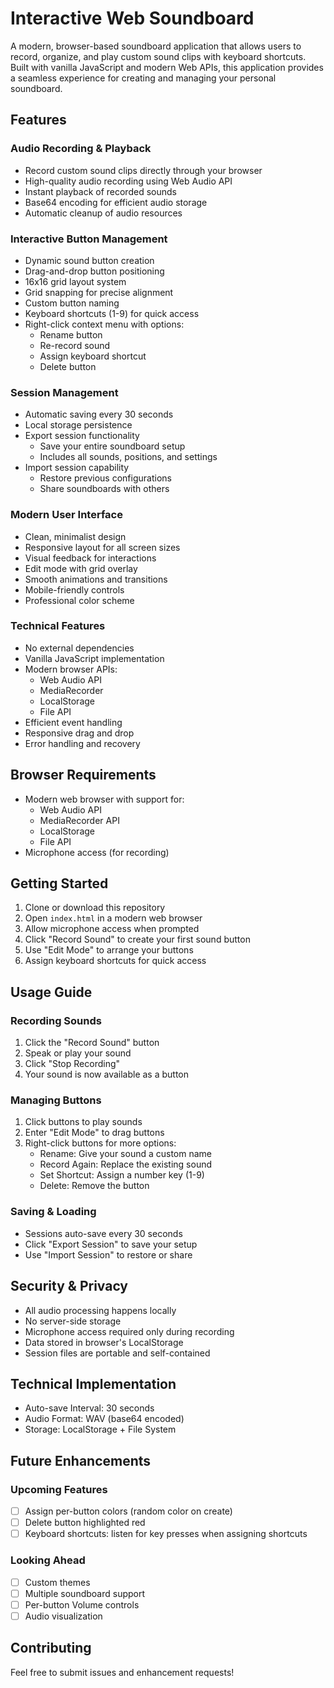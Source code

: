 # Interactive Web Soundboard

A modern, browser-based soundboard application that allows users to record, organize, and play custom sound clips with keyboard shortcuts. Built with vanilla JavaScript and modern Web APIs, this application provides a seamless experience for creating and managing your personal soundboard.

## Features

### Audio Recording & Playback
- Record custom sound clips directly through your browser
- High-quality audio recording using Web Audio API
- Instant playback of recorded sounds
- Base64 encoding for efficient audio storage
- Automatic cleanup of audio resources

### Interactive Button Management
- Dynamic sound button creation
- Drag-and-drop button positioning
- 16x16 grid layout system
- Grid snapping for precise alignment
- Custom button naming
- Keyboard shortcuts (1-9) for quick access
- Right-click context menu with options:
  - Rename button
  - Re-record sound
  - Assign keyboard shortcut
  - Delete button

### Session Management
- Automatic saving every 30 seconds
- Local storage persistence
- Export session functionality
  - Save your entire soundboard setup
  - Includes all sounds, positions, and settings
- Import session capability
  - Restore previous configurations
  - Share soundboards with others

### Modern User Interface
- Clean, minimalist design
- Responsive layout for all screen sizes
- Visual feedback for interactions
- Edit mode with grid overlay
- Smooth animations and transitions
- Mobile-friendly controls
- Professional color scheme

### Technical Features
- No external dependencies
- Vanilla JavaScript implementation
- Modern browser APIs:
  - Web Audio API
  - MediaRecorder
  - LocalStorage
  - File API
- Efficient event handling
- Responsive drag and drop
- Error handling and recovery

## Browser Requirements
- Modern web browser with support for:
  - Web Audio API
  - MediaRecorder API
  - LocalStorage
  - File API
- Microphone access (for recording)

## Getting Started

1. Clone or download this repository
2. Open `index.html` in a modern web browser
3. Allow microphone access when prompted
4. Click "Record Sound" to create your first sound button
5. Use "Edit Mode" to arrange your buttons
6. Assign keyboard shortcuts for quick access

## Usage Guide

### Recording Sounds
1. Click the "Record Sound" button
2. Speak or play your sound
3. Click "Stop Recording"
4. Your sound is now available as a button

### Managing Buttons
1. Click buttons to play sounds
2. Enter "Edit Mode" to drag buttons
3. Right-click buttons for more options:
   - Rename: Give your sound a custom name
   - Record Again: Replace the existing sound
   - Set Shortcut: Assign a number key (1-9)
   - Delete: Remove the button

### Saving & Loading
- Sessions auto-save every 30 seconds
- Click "Export Session" to save your setup
- Use "Import Session" to restore or share

## Security & Privacy
- All audio processing happens locally
- No server-side storage
- Microphone access required only during recording
- Data stored in browser's LocalStorage
- Session files are portable and self-contained

## Technical Implementation
- Auto-save Interval: 30 seconds
- Audio Format: WAV (base64 encoded)
- Storage: LocalStorage + File System

## Future Enhancements

### Upcoming Features
- [ ] Assign per-button colors (random color on create)
- [ ] Delete button highlighted red
- [ ] Keyboard shortcuts: listen for key presses when assigning shortcuts

### Looking Ahead
- [ ] Custom themes
- [ ] Multiple soundboard support
- [ ] Per-button Volume controls
- [ ] Audio visualization

## Contributing
Feel free to submit issues and enhancement requests!
